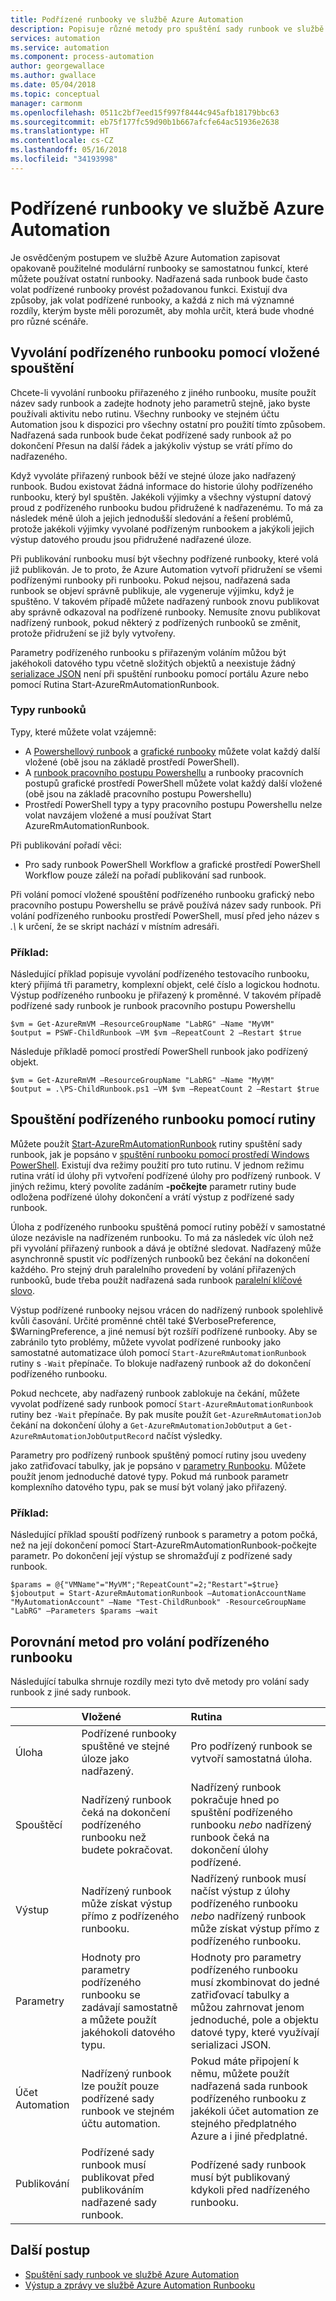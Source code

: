 ```yaml
---
title: Podřízené runbooky ve službě Azure Automation
description: Popisuje různé metody pro spuštění sady runbook ve službě Azure Automation z jiného runbooku a sdílení informací mezi nimi.
services: automation
ms.service: automation
ms.component: process-automation
author: georgewallace
ms.author: gwallace
ms.date: 05/04/2018
ms.topic: conceptual
manager: carmonm
ms.openlocfilehash: 0511c2bf7eed15f997f8444c945afb18179bbc63
ms.sourcegitcommit: eb75f177fc59d90b1b667afcfe64ac51936e2638
ms.translationtype: HT
ms.contentlocale: cs-CZ
ms.lasthandoff: 05/16/2018
ms.locfileid: "34193998"
---
```

# <a name="child-runbooks-in-azure-automation"></a>Podřízené runbooky ve službě Azure Automation

Je osvědčeným postupem ve službě Azure Automation zapisovat opakovaně použitelné modulární runbooky se samostatnou funkcí, které můžete používat ostatní runbooky. Nadřazená sada runbook bude často volat podřízené runbooky provést požadovanou funkci. Existují dva způsoby, jak volat podřízené runbooky, a každá z nich má významné rozdíly, kterým byste měli porozumět, aby mohla určit, která bude vhodné pro různé scénáře.

## <a name="invoking-a-child-runbook-using-inline-execution"></a>Vyvolání podřízeného runbooku pomocí vložené spouštění

Chcete-li vyvolání runbooku přiřazeného z jiného runbooku, musíte použít název sady runbook a zadejte hodnoty jeho parametrů stejně, jako byste používali aktivitu nebo rutinu.  Všechny runbooky ve stejném účtu Automation jsou k dispozici pro všechny ostatní pro použití tímto způsobem. Nadřazená sada runbook bude čekat podřízené sady runbook až po dokončení Přesun na další řádek a jakýkoliv výstup se vrátí přímo do nadřazeného.

Když vyvoláte přiřazený runbook běží ve stejné úloze jako nadřazený runbook. Budou existovat žádná informace do historie úlohy podřízeného runbooku, který byl spuštěn. Jakékoli výjimky a všechny výstupní datový proud z podřízeného runbooku budou přidružené k nadřazenému. To má za následek méně úloh a jejich jednodušší sledování a řešení problémů, protože jakékoli výjimky vyvolané podřízeným runbookem a jakýkoli jejich výstup datového proudu jsou přidružené nadřazené úloze.

Při publikování runbooku musí být všechny podřízené runbooky, které volá již publikován. Je to proto, že Azure Automation vytvoří přidružení se všemi podřízenými runbooky při runbooku. Pokud nejsou, nadřazená sada runbook se objeví správně publikuje, ale vygeneruje výjimku, když je spuštěno. V takovém případě můžete nadřazený runbook znovu publikovat aby správně odkazoval na podřízené runbooky. Nemusíte znovu publikovat nadřízený runbook, pokud některý z podřízených runbooků se změnit, protože přidružení se již byly vytvořeny.

Parametry podřízeného runbooku s přiřazeným voláním můžou být jakéhokoli datového typu včetně složitých objektů a neexistuje žádný [serializace JSON](automation-starting-a-runbook.md#runbook-parameters) není při spuštění runbooku pomocí portálu Azure nebo pomocí Rutina Start-AzureRmAutomationRunbook.

### <a name="runbook-types"></a>Typy runbooků

Typy, které můžete volat vzájemně:

* A [Powershellový runbook](automation-runbook-types.md#powershell-runbooks) a [grafické runbooky](automation-runbook-types.md#graphical-runbooks) můžete volat každý další vložené (obě jsou na základě prostředí PowerShell).
* A [runbook pracovního postupu Powershellu](automation-runbook-types.md#powershell-workflow-runbooks) a runbooky pracovních postupů grafické prostředí PowerShell můžete volat každý další vložené (obě jsou na základě pracovního postupu Powershellu)
* Prostředí PowerShell typy a typy pracovního postupu Powershellu nelze volat navzájem vložené a musí používat Start AzureRmAutomationRunbook.

Při publikování pořadí věci:

* Pro sady runbook PowerShell Workflow a grafické prostředí PowerShell Workflow pouze záleží na pořadí publikování sad runbook.

Při volání pomocí vložené spouštění podřízeného runbooku grafický nebo pracovního postupu Powershellu se právě používá název sady runbook.  Při volání podřízeného runbooku prostředí PowerShell, musí před jeho název s *.\\* k určení, že se skript nachází v místním adresáři. 

### <a name="example"></a>Příklad:

Následující příklad popisuje vyvolání podřízeného testovacího runbooku, který přijímá tři parametry, komplexní objekt, celé číslo a logickou hodnotu. Výstup podřízeného runbooku je přiřazený k proměnné.  V takovém případě podřízené sady runbook je runbook pracovního postupu Powershellu

```azurepowershell-interactive
$vm = Get-AzureRmVM –ResourceGroupName "LabRG" –Name "MyVM"
$output = PSWF-ChildRunbook –VM $vm –RepeatCount 2 –Restart $true
```

Následuje příkladě pomocí prostředí PowerShell runbook jako podřízený objekt.

```azurepowershell-interactive
$vm = Get-AzureRmVM –ResourceGroupName "LabRG" –Name "MyVM"
$output = .\PS-ChildRunbook.ps1 –VM $vm –RepeatCount 2 –Restart $true
```

## <a name="starting-a-child-runbook-using-cmdlet"></a>Spouštění podřízeného runbooku pomocí rutiny

Můžete použít [Start-AzureRmAutomationRunbook](https://msdn.microsoft.com/library/mt603661.aspx) rutiny spuštění sady runbook, jak je popsáno v [spuštění runbooku pomocí prostředí Windows PowerShell](automation-starting-a-runbook.md#starting-a-runbook-with-windows-powershell). Existují dva režimy použití pro tuto rutinu.  V jednom režimu rutina vrátí id úlohy při vytvoření podřízené úlohy pro podřízený runbook.  V jiných režimu, který povolíte zadáním **-počkejte** parametr rutiny bude odložena podřízené úlohy dokončení a vrátí výstup z podřízené sady runbook.

Úloha z podřízeného runbooku spuštěná pomocí rutiny poběží v samostatné úloze nezávisle na nadřízeném runbooku. To má za následek víc úloh než při vyvolání přiřazený runbook a dává je obtížné sledovat. Nadřazený může asynchronně spustit víc podřízených runbooků bez čekání na dokončení každého. Pro stejný druh paralelního provedení by volání přiřazených runbooků, bude třeba použít nadřazená sada runbook [paralelní klíčové slovo](automation-powershell-workflow.md#parallel-processing).

Výstup podřízené runbooky nejsou vrácen do nadřízený runbook spolehlivě kvůli časování. Určité proměnné chtěl také $VerbosePreference, $WarningPreference, a jiné nemusí být rozšíří podřízené runbooky. Aby se zabránilo tyto problémy, můžete vyvolat podřízené runbooky jako samostatné automatizace úloh pomocí `Start-AzureRmAutomationRunbook` rutiny s `-Wait` přepínače. To blokuje nadřazený runbook až do dokončení podřízeného runbooku.

Pokud nechcete, aby nadřazený runbook zablokuje na čekání, můžete vyvolat podřízené sady runbook pomocí `Start-AzureRmAutomationRunbook` rutiny bez `-Wait` přepínače. By pak musíte použít `Get-AzureRmAutomationJob` čekání na dokončení úlohy a `Get-AzureRmAutomationJobOutput` a `Get-AzureRmAutomationJobOutputRecord` načíst výsledky.

Parametry pro podřízený runbook spuštěný pomocí rutiny jsou uvedeny jako zatřiďovací tabulky, jak je popsáno v [parametry Runbooku](automation-starting-a-runbook.md#runbook-parameters). Můžete použít jenom jednoduché datové typy. Pokud má runbook parametr komplexního datového typu, pak se musí být volaný jako přiřazený.

### <a name="example"></a>Příklad:

Následující příklad spouští podřízený runbook s parametry a potom počká, než na její dokončení pomocí Start-AzureRmAutomationRunbook-počkejte parametr. Po dokončení její výstup se shromažďují z podřízené sady runbook.

```azurepowershell-interactive
$params = @{"VMName"="MyVM";"RepeatCount"=2;"Restart"=$true}
$joboutput = Start-AzureRmAutomationRunbook –AutomationAccountName "MyAutomationAccount" –Name "Test-ChildRunbook" -ResourceGroupName "LabRG" –Parameters $params –wait
```

## <a name="comparison-of-methods-for-calling-a-child-runbook"></a>Porovnání metod pro volání podřízeného runbooku
Následující tabulka shrnuje rozdíly mezi tyto dvě metody pro volání sady runbook z jiné sady runbook.

|  | Vložené | Rutina |
|:--- |:--- |:--- |
| Úloha |Podřízené runbooky spuštěné ve stejné úloze jako nadřazený. |Pro podřízený runbook se vytvoří samostatná úloha. |
| Spouštěcí |Nadřízený runbook čeká na dokončení podřízeného runbooku než budete pokračovat. |Nadřízený runbook pokračuje hned po spuštění podřízeného runbooku *nebo* nadřízený runbook čeká na dokončení úlohy podřízené. |
| Výstup |Nadřízený runbook může získat výstup přímo z podřízeného runbooku. |Nadřízený runbook musí načíst výstup z úlohy podřízeného runbooku *nebo* nadřízený runbook může získat výstup přímo z podřízeného runbooku. |
| Parametry |Hodnoty pro parametry podřízeného runbooku se zadávají samostatně a můžete použít jakéhokoli datového typu. |Hodnoty pro parametry podřízeného runbooku musí zkombinovat do jedné zatřiďovací tabulky a můžou zahrnovat jenom jednoduché, pole a objektu datové typy, které využívají serializaci JSON. |
| Účet Automation |Nadřízený runbook lze použít pouze podřízené sady runbook ve stejném účtu automation. |Pokud máte připojení k němu, můžete použít nadřazená sada runbook podřízeného runbooku z jakékoli účet automation ze stejného předplatného Azure a i jiné předplatné. |
| Publikování |Podřízené sady runbook musí publikovat před publikováním nadřazené sady runbook. |Podřízené sady runbook musí být publikovaný kdykoli před nadřízeného runbooku. |

## <a name="next-steps"></a>Další postup

* [Spuštění sady runbook ve službě Azure Automation](automation-starting-a-runbook.md)
* [Výstup a zprávy ve službě Azure Automation Runbooku](automation-runbook-output-and-messages.md)
